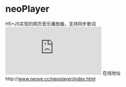 # neoPlayer
H5+JS实现的网页音乐播放器，支持同步歌词 ![Click here](http://www.neove.cc/neoplayer/index.html)
在线地址http://www.neove.cc/neoplayer/index.html

